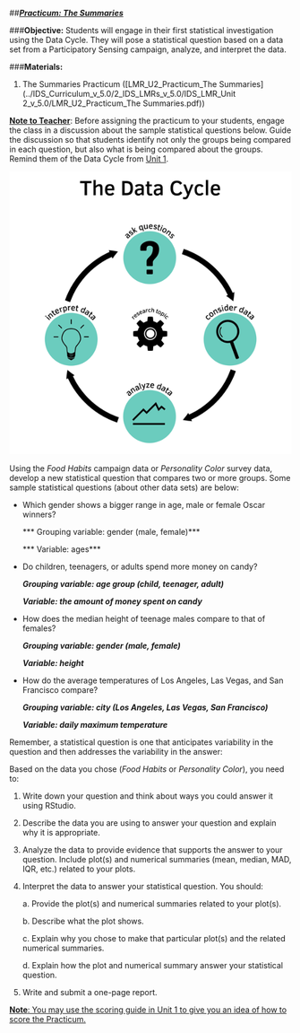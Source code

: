 ##***<u>Practicum: The Summaries</u>***

###**Objective:**
Students will engage in their first statistical investigation using the Data Cycle. They will pose a statistical
question based on a data set from a Participatory Sensing campaign, analyze, and interpret the data.

###**Materials:**
1. The Summaries Practicum ([LMR_U2_Practicum_The Summaries](../IDS_Curriculum_v_5.0/2_IDS_LMRs_v_5.0/IDS_LMR_Unit 2_v_5.0/LMR_U2_Practicum_The Summaries.pdf))

**<u>Note to Teacher</u>**: Before assigning the practicum to your students, engage the class in a discussion
about the sample statistical questions below. Guide the discussion so that students identify not only the
groups being compared in each question, but also what is being compared about the groups. Remind
them of the Data Cycle from [Unit 1](../unit1/overview.md).

<img src="../../img/2xp0a.png" />

Using the *Food Habits* campaign data or *Personality Color* survey data, develop a new statistical question
that compares two or more groups. Some sample statistical questions (about other data sets) are below:

* Which gender shows a bigger range in age, male or female Oscar winners?

    *** Grouping variable: gender (male, female)***

    *** Variable: ages***

* Do children, teenagers, or adults spend more money on candy?

    ***Grouping variable: age group (child, teenager, adult)***

    ***Variable: the amount of money spent on candy***

* How does the median height of teenage males compare to that of females?

    ***Grouping variable: gender (male, female)***

    ***Variable: height***

* How do the average temperatures of Los Angeles, Las Vegas, and San Francisco compare?

    ***Grouping variable: city (Los Angeles, Las Vegas, San Francisco)***

    ***Variable: daily maximum temperature***

Remember, a statistical question is one that anticipates variability in the question and then addresses the
variability in the answer:

Based on the data you chose (*Food Habits* or *Personality Color*), you need to:

1. Write down your question and think about ways you could answer it using RStudio.

2. Describe the data you are using to answer your question and explain why it is appropriate.

3. Analyze the data to provide evidence that supports the answer to your question. Include plot(s)
and numerical summaries (mean, median, MAD, IQR, etc.) related to your plots.

4. Interpret the data to answer your statistical question. You should:

    a. Provide the plot(s) and numerical summaries related to your plot(s).

    b. Describe what the plot shows.

    c. Explain why you chose to make that particular plot(s) and the related numerical
    summaries.

    d. Explain how the plot and numerical summary answer your statistical question.

5. Write and submit a one-page report.

<u>**Note**: You may use the scoring guide in [Unit 1](../unit1/overview.md) to give you an idea of how to score the Practicum.</u>
